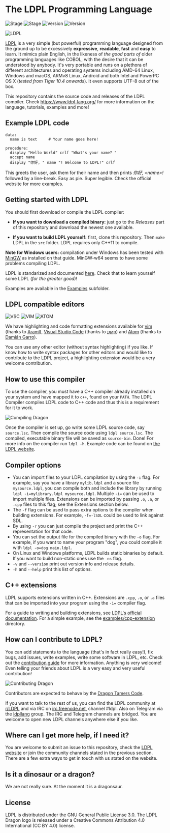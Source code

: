 # The LDPL Programming Language
![Stage](https://img.shields.io/badge/build-passing-green.svg)
![Stage](https://img.shields.io/badge/tests-passing-green.svg)
![Version](https://img.shields.io/badge/current_release-3.0.3_'Active_Argentinosaurus'-blue.svg)
![Version](https://img.shields.io/badge/development_version-3.0.4-red.svg)

![LDPL](https://www.ldpl-lang.org/logos/ldpl-logo.png)

[LDPL](https://www.ldpl-lang.org/) is a very simple (but powerful) programming language designed from the ground up to be excessively **expressive**, **readable**, **fast** and **easy** to learn. It mimics plain English, in the likeness of *the good parts of* older programming languages like COBOL, with the desire that it can be understood by anybody. It's very portable and runs on a plethora of different architectures and operating systems including AMD-64 Linux, Windows and macOS, ARMv8 Linux, Android and both Intel and PowerPC OS X (*tested from Tiger 10.4 onwards*). It even supports UTF-8 out of the box.

This repository contains the source code and releases of the LDPL compiler.
Check https://www.ldpl-lang.org/ for more information on the language, tutorials, examples and more!

## Example LDPL code

```
data: 
  name is text     # Your name goes here! 

procedure: 
  display "Hello World" crlf "What's your name? " 
  accept name 
  display "你好, " name "! Welcome to LDPL!" crlf
```

This greets the user, ask them for their name and then prints *你好, &lt;name&gt;!* followed by a line-break. Easy as pie. Super legible. Check the official website for more examples.

## Getting started with LDPL

You should first download or compile the LDPL compiler:

 - **If you want to download a compiled binary:** just go to the *Releases* part of this repository and download the newest one available.

 - **If you want to build LDPL yourself:** first, clone this repository.
Then `make` LDPL in the `src` folder. LDPL requires only C++11 to compile.

**Note for Windows users:** compilation under Windows has been tested with [MinGW](http://www.mingw.org/wiki/Getting_Started) as installed on that guide. MinGW-w64 seems to have some problems compiling LDPL.

LDPL is standarized and documented [here](https://ldpl.gitbook.io). Check that to learn yourself some LDPL (*for the greater good*)!

Examples are available in the [Examples](/examples) subfolder.

## LDPL compatible editors

![VSC](https://www.ldpl-lang.org/vsc.png) ![VIM](https://www.ldpl-lang.org/vim.png) ![ATOM](https://www.ldpl-lang.org/atom.png)

We have highlighting and code formatting extensions available for [vim](https://github.com/araml/ldpl.vim) (thanks to [Araml](https://github.com/araml)), [Visual Studio Code](https://marketplace.visualstudio.com/items?itemName=dvkt.vscode-ldpl) (thanks to [ʇʞʌp](https://github.com/dvkt)) and [Atom](https://atom.io/packages/language-ldpl) (thanks to [Damián Garro](https://github.com/dgarroDC)).

You can use any other editor (without syntax highlighting) if you like. If know how to write syntax packages for other editors and would like to contribute to the LDPL project, a highlighting extension would be a very welcome contribution.

## How to use this compiler

To use the compiler, you must have a C++ compiler already installed on your system and have mapped it to `c++`, found on your `PATH`. The LDPL Compiler compiles LDPL code to C++ code and thus this is a requirement for it to work.

![Compiling Dragon](https://www.ldpl-lang.org/reference/ldpl-reference.png)

Once the compiler is set up, go write some LDPL source code, say `source.lsc`.
Then compile the source code using `ldpl source.lsc`. The compiled, executable binary file will be saved as `source-bin`.
Done! For more info on the compiler run `ldpl -h`.
Example code can be found on [the LDPL website](https://www.ldpl-lang.org).

## Compiler options

 * You can import files to your LDPL compilation by using the `-i` flag. For example, say you have a library `mylib.ldpl` and a source file `mysource.ldpl`, you can compile both and include the library by running `ldpl -i=mylibrary.ldpl mysource.ldpl`. Multiple `-i=` can be used to import multiple files. Extensions can be imported by passing `.o`, `.a`, or `.cpp` files to this flag; see the Extensions section below.
 * The `-f` flag can be used to pass extra options to the compiler when building extensions. For example, `-f=-lSDL` could be used to link against SDL.
 * By using `-r` you can just compile the project and print the C++ representation for that code.
 * You can set the output file for the compiled binary with the `-o` flag. For example, if you want to name your program "dog", you could compile it with `ldpl -o=dog main.ldpl`.
 * On Linux and Windows platforms, LDPL builds static binaries by default. If you want to build non-static ones use the `-ns` flag.
 * `-v` and `--version` print out version info and release details.
 * `-h` and `--help` print this list of options.

## C++ extensions

LDPL supports extensions written in C++. Extensions are `.cpp`, `.o`, or `.a` files that can be imported into your program using the `-i=` compiler flag. 

For a guide to writing and building extensions, see [LDPL's official documentation](https://ldpl.gitbook.io/reference/extensions/c++-extensions). For a simple example, see the [examples/cpp-extension](./examples/cpp-extension) directory.

## How can I contribute to LDPL?

You can add statements to the language (that's in fact really easy!), fix bugs, add issues, write examples, write some software in LDPL, etc. Check out the [contribution guide](/CONTRIBUTING.md) for more information. Anything is very welcome! Even telling your friends about LDPL is a very easy and very useful contribution!

![Contributing Dragon](https://www.ldpl-lang.org/tutorial-ldpl.png)

Contributors are expected to behave by the [Dragon Tamers Code](/CODE_OF_CONDUCT.md).

If you want to talk to the rest of us, you can find the LDPL community at [r/LDPL](https://reddit.com/r/LDPL) and via IRC on [irc.freenode.net](http://irc.freenode.net/), channel #ldpl. Also on Telegram via the [ldpllang](https://t.me/ldpllang) group. The IRC and Telegram channels are bridged. You are welcome to open new LDPL channels anywhere else if you like.

## Where can I get more help, if I need it?

You are welcome to submit an issue to this repository, check the [LDPL website](https://www.ldpl-lang.org) or join the community channels stated in the previous section. There are a few extra ways to get in touch with us stated on the website.

## Is it a dinosaur or a dragon?

We are not really sure. At the moment it is a dragonsaur.

## License

LDPL is distributed under the GNU General Public License 3.0. The LDPL Dragon logo is released under a Creative Commons Attribution 4.0 International (CC BY 4.0) license.
